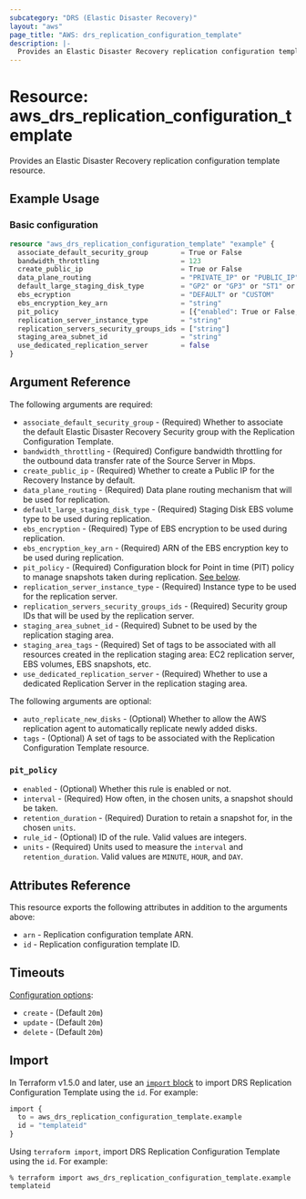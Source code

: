```yaml
---
subcategory: "DRS (Elastic Disaster Recovery)"
layout: "aws"
page_title: "AWS: drs_replication_configuration_template"
description: |-
  Provides an Elastic Disaster Recovery replication configuration template resource.
---
```


# Resource: aws_drs_replication_configuration_template

Provides an Elastic Disaster Recovery replication configuration template resource.

## Example Usage

### Basic configuration

```terraform
resource "aws_drs_replication_configuration_template" "example" {
  associate_default_security_group        = True or False
  bandwidth_throttling                    = 123
  create_public_ip                        = True or False
  data_plane_routing                      = "PRIVATE_IP" or "PUBLIC_IP"
  default_large_staging_disk_type         = "GP2" or "GP3" or "ST1" or "AUTO"
  ebs_ecryption                           = "DEFAULT" or "CUSTOM"
  ebs_encryption_key_arn                  = "string"
  pit_policy                              = [{"enabled": True or False, "interval":123}]
  replication_server_instance_type        = "string"
  replication_servers_security_groups_ids = ["string"]
  staging_area_subnet_id                  = "string"
  use_dedicated_replication_server        = false
}
```

## Argument Reference

The following arguments are required:

* `associate_default_security_group` - (Required) Whether to associate the default Elastic Disaster Recovery Security group with the Replication Configuration Template.
* `bandwidth_throttling` - (Required) Configure bandwidth throttling for the outbound data transfer rate of the Source Server in Mbps.
* `create_public_ip` - (Required) Whether to create a Public IP for the Recovery Instance by default.
* `data_plane_routing` - (Required) Data plane routing mechanism that will be used for replication.
* `default_large_staging_disk_type` - (Required) Staging Disk EBS volume type to be used during replication.
* `ebs_encryption` - (Required) Type of EBS encryption to be used during replication.
* `ebs_encryption_key_arn` - (Required) ARN of the EBS encryption key to be used during replication.
* `pit_policy` - (Required) Configuration block for Point in time (PIT) policy to manage snapshots taken during replication. [See below](#pit_policy).
* `replication_server_instance_type` - (Required) Instance type to be used for the replication server.
* `replication_servers_security_groups_ids` - (Required) Security group IDs that will be used by the replication server.
* `staging_area_subnet_id` - (Required) Subnet to be used by the replication staging area.
* `staging_area_tags` - (Required) Set of tags to be associated with all resources created in the replication staging area: EC2 replication server, EBS volumes, EBS snapshots, etc.
* `use_dedicated_replication_server` - (Required) Whether to use a dedicated Replication Server in the replication staging area.

The following arguments are optional:

* `auto_replicate_new_disks` - (Optional) Whether to allow the AWS replication agent to automatically replicate newly added disks.
* `tags` - (Optional) A set of tags to be associated with the Replication Configuration Template resource.

### `pit_policy`

* `enabled` - (Optional) Whether this rule is enabled or not.
* `interval` - (Required) How often, in the chosen units, a snapshot should be taken.
* `retention_duration` - (Required) Duration to retain a snapshot for, in the chosen `units`.
* `rule_id` - (Optional) ID of the rule. Valid values are integers.
* `units` - (Required) Units used to measure the `interval` and `retention_duration`. Valid values are `MINUTE`, `HOUR`, and `DAY`.

## Attributes Reference

This resource exports the following attributes in addition to the arguments above:

* `arn` - Replication configuration template ARN.
* `id` - Replication configuration template ID.

## Timeouts

[Configuration options](https://developer.hashicorp.com/terraform/language/resources/syntax#operation-timeouts):

- `create` - (Default `20m`)
- `update` - (Default `20m`)
- `delete` - (Default `20m`)

## Import

In Terraform v1.5.0 and later, use an [`import` block](https://developer.hashicorp.com/terraform/language/import) to import DRS Replication Configuration Template using the `id`. For example:

```terraform
import {
  to = aws_drs_replication_configuration_template.example
  id = "templateid"
}
```

Using `terraform import`, import DRS Replication Configuration Template using the `id`. For example:

```console
% terraform import aws_drs_replication_configuration_template.example templateid
```
